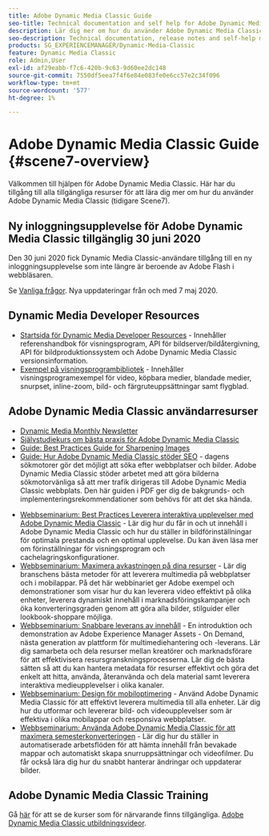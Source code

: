 ```yaml
---
title: Adobe Dynamic Media Classic Guide
seo-title: Technical documentation and self help for Adobe Dynamic Media Classic
description: Lär dig mer om hur du använder Adobe Dynamic Media Classic för att hantera videoklipp, utfällbara foton och annat med hjälp av AEM Cloud Services-dokument.
seo-description: Technical documentation, release notes and self-help materials for Adobe Dynamic Media Classic, formerly Scene 7
products: SG_EXPERIENCEMANAGER/Dynamic-Media-Classic
feature: Dynamic Media Classic
role: Admin,User
exl-id: af29eabb-f7c6-420b-9c63-9d60ee2dc148
source-git-commit: 7550df5eea7f4f6e84e083fe0e6cc57e2c34f096
workflow-type: tm+mt
source-wordcount: '577'
ht-degree: 1%

---
```


# Adobe Dynamic Media Classic Guide {#scene7-overview}

Välkommen till hjälpen för Adobe Dynamic Media Classic. Här har du tillgång till alla tillgängliga resurser för att lära dig mer om hur du använder Adobe Dynamic Media Classic (tidigare Scene7).

## Ny inloggningsupplevelse för Adobe Dynamic Media Classic tillgänglig 30 juni 2020

Den 30 juni 2020 fick Dynamic Media Classic-användare tillgång till en ny inloggningsupplevelse som inte längre är beroende av Adobe Flash i webbläsaren.

Se [Vanliga frågor](new-ui-2020.md). Nya uppdateringar från och med 7 maj 2020.

## Dynamic Media Developer Resources

* [Startsida för Dynamic Media Developer Resources](https://experienceleague.adobe.com/docs/dynamic-media-developer-resources.html) - Innehåller referenshandbok för visningsprogram, API för bildserver/bildåtergivning, API för bildproduktionssystem och Adobe Dynamic Media Classic versionsinformation.
* [Exempel på visningsprogrambibliotek](https://landing.adobe.com/en/na/dynamic-media/ctir-2755/live-demos.html) - Innehåller visningsprogramexempel för video, köpbara medier, blandade medier, snurpset, inline-zoom, bild- och färgruteuppsättningar samt flygblad.

## Adobe Dynamic Media Classic användarresurser

* [Dynamic Media Monthly Newsletter](dynamic-media-newsletter.md)
* [Självstudiekurs om bästa praxis för Adobe Dynamic Media Classic](https://experienceleague.adobe.com/docs/experience-manager-learn/dynamic-media-classic-tutorial/overview.html)
* [Guide: Best Practices Guide for Sharpening Images](/help/assets/s7_sharpening_images.pdf)
* [Guide: Hur Adobe Dynamic Media Classic stöder SEO](/help/assets/s7_seo.pdf) - dagens sökmotorer gör det möjligt att söka efter webbplatser och bilder. Adobe Dynamic Media Classic stöder arbetet med att göra bilderna sökmotorvänliga så att mer trafik dirigeras till Adobe Dynamic Media Classic webbplats. Den här guiden i PDF ger dig de bakgrunds- och implementeringsrekommendationer som behövs för att det ska hända.
<!-- * [Webinar: Best Practices for Responsive Design](http://offers.adobe.com/en/na/marketing/landings/_40458_responsive_design_live_on_demand_webinar.html) - Learn practical tips on how to improve your mobile strategy. See real-world examples of responsive design in action. Create one master asset that works across multiple devices and increase mobile performance by dynamically changing the resolution of images or the orientation of images for portrait or landscape displays. Learn how to also dynamically crop, scale, or resize images. -->
* [Webbseminarium: Best Practices Leverera interaktiva upplevelser med Adobe Dynamic Media Classic](https://seminars.adobeconnect.com/p7wb8ej3u6d/) - Lär dig hur du får in och ut innehåll i Adobe Dynamic Media Classic och hur du ställer in bildförinställningar för optimala prestanda och en optimal upplevelse. Du kan även läsa mer om förinställningar för visningsprogram och cachelagringskonfigurationer.
* [Webbseminarium: Maximera avkastningen på dina resurser](https://adobecustomersuccess.adobeconnect.com/p5ar3hfrrec/?launcher=false&amp;fcsContent=true&amp;pbMode=normal&amp;proto=true) - Lär dig branschens bästa metoder för att leverera multimedia på webbplatser och i mobilappar. På det här webbinariet ger Adobe exempel och demonstrationer som visar hur du kan leverera video effektivt på olika enheter, leverera dynamiskt innehåll i marknadsföringskampanjer och öka konverteringsgraden genom att göra alla bilder, stilguider eller lookbook-shoppare möjliga.
* [Webbseminarium: Snabbare leverans av innehåll](https://adobecustomersuccess.adobeconnect.com/p88ducm9pqv/) - En introduktion och demonstration av Adobe Experience Manager Assets - On Demand, nästa generation av plattform för multimediehantering och -leverans. Lär dig samarbeta och dela resurser mellan kreatörer och marknadsförare för att effektivisera resursgranskningsprocesserna. Lär dig de bästa sätten så att du kan hantera metadata för resurser effektivt och göra det enkelt att hitta, använda, återanvända och dela material samt leverera interaktiva medieupplevelser i olika kanaler.
* [Webbseminarium: Design för mobiloptimering](https://adobecustomersuccess.adobeconnect.com/p6oqd3wydif/?launcher=false&amp;fcsContent=true&amp;pbMode=normal&amp;proto=true) - Använd Adobe Dynamic Media Classic för att effektivt leverera multimedia till alla enheter. Lär dig hur du utformar och levererar bild- och videoupplevelser som är effektiva i olika mobilappar och responsiva webbplatser.
* [Webbseminarium: Använda Adobe Dynamic Media Classic för att maximera semesterkonverteringen](https://adobecustomersuccess.adobeconnect.com/p32n1yr85c9/?proto=true) - Lär dig hur du ställer in automatiserade arbetsflöden för att hämta innehåll från bevakade mappar och automatiskt skapa snurruppsättningar och videofilmer. Du får också lära dig hur du snabbt hanterar ändringar och uppdaterar bilder.

## Adobe Dynamic Media Classic Training

Gå [här](https://learning.adobe.com/catalog.html#product=adobe-scene7) för att se de kurser som för närvarande finns tillgängliga.
[Adobe Dynamic Media Classic utbildningsvideor](/help/training-videos.md).
